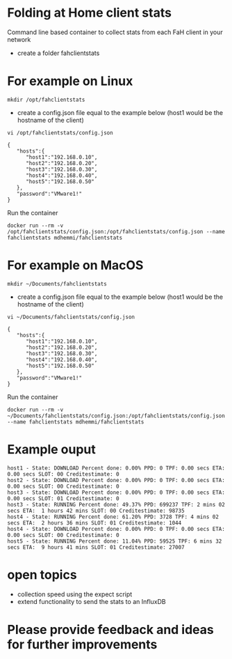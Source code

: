 # Folding at Home client stats

Command line based container to collect stats from each FaH client in your network 

  - create a folder fahclientstats

# For example on Linux
```
mkdir /opt/fahclientstats
```

- create a config.json file equal to the example below (host1 would be the hostname of the client)

```
vi /opt/fahclientstats/config.json
```
```
{
   "hosts":{
      "host1":"192.168.0.10",
      "host2":"192.168.0.20",
      "host3":"192.168.0.30",
      "host4":"192.168.0.40",
      "host5":"192.168.0.50"
   },
   "password":"VMware1!"
}
```
Run the container

```
docker run --rm -v /opt/fahclientstats/config.json:/opt/fahclientstats/config.json --name fahclientstats mdhemmi/fahclientstats
```

# For example on MacOS
```
mkdir ~/Documents/fahclientstats
```
  - create a config.json file equal to the example below (host1 would be the hostname of the client)
```
vi ~/Documents/fahclientstats/config.json
```
```
{
   "hosts":{
      "host1":"192.168.0.10",
      "host2":"192.168.0.20",
      "host3":"192.168.0.30",
      "host4":"192.168.0.40",
      "host5":"192.168.0.50"
   },
   "password":"VMware1!"
}
```
Run the container

```
docker run --rm -v ~/Documents/fahclientstats/config.json:/opt/fahclientstats/config.json --name fahclientstats mdhemmi/fahclientstats
```
# Example ouput  

```
host1 - State: DOWNLOAD Percent done: 0.00% PPD: 0 TPF: 0.00 secs ETA:  0.00 secs SLOT: 00 Creditestimate: 0
host2 - State: DOWNLOAD Percent done: 0.00% PPD: 0 TPF: 0.00 secs ETA:  0.00 secs SLOT: 00 Creditestimate: 0
host3 - State: DOWNLOAD Percent done: 0.00% PPD: 0 TPF: 0.00 secs ETA:  0.00 secs SLOT: 01 Creditestimate: 0
host3 - State: RUNNING Percent done: 49.37% PPD: 699237 TPF: 2 mins 02 secs ETA:  1 hours 42 mins SLOT: 00 Creditestimate: 98735
host4 - State: RUNNING Percent done: 61.20% PPD: 3728 TPF: 4 mins 02 secs ETA:  2 hours 36 mins SLOT: 01 Creditestimate: 1044
host4 - State: DOWNLOAD Percent done: 0.00% PPD: 0 TPF: 0.00 secs ETA:  0.00 secs SLOT: 00 Creditestimate: 0
host5 - State: RUNNING Percent done: 11.04% PPD: 59525 TPF: 6 mins 32 secs ETA:  9 hours 41 mins SLOT: 01 Creditestimate: 27007
```

# open topics

- collection speed using the expect script
- extend functionality to send the stats to an InfluxDB

# Please provide feedback and ideas for further improvements


